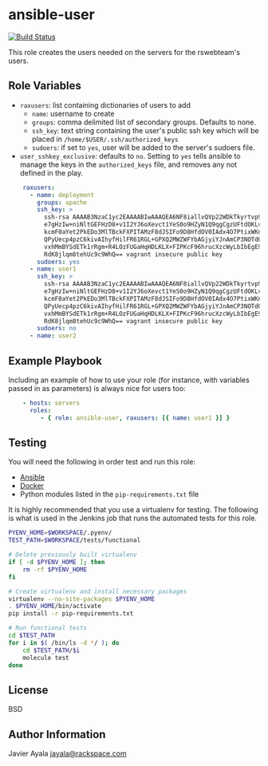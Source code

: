 ansible-user
=========

[![Build Status](https://jenkins-dev.rakr.net/buildStatus/icon?job=Javier_Test/ansible-user&style=flat)](https://jenkins-dev.rakr.net/job/Javier_Test/job/ansible-user/)

This role creates the users needed on the servers for the rswebteam's users.

Role Variables
--------------

- ```raxusers```: list containing dictionaries of users to add
  - ```name```: username to create
  - ```groups```: comma delimited list of secondary groups. Defaults to none.
  - ```ssh_key```: text string containing the user's public ssh key which will be placed in ```/home/$USER/.ssh/authorized_keys```
  - ```sudoers```: if set to ```yes```, user will be added to the server's sudoers file.
- ```user_sshkey_exclusive```: defaults to ```no```. Setting to ```yes``` tells ansible to manage the keys in the ```authorized_keys``` file, and removes any not defined in the play.

```yml
    raxusers:
      - name: deployment  
        groups: apache  
        ssh_key: >  
          ssh-rsa AAAAB3NzaC1yc2EAAAABIwAAAQEA6NF8iallvQVp22WDkTkyrtvp9eWW6A8YVr+kz4TjGY
          e7gHzIw+niNltGEFHzD8+v1I2YJ6oXevct1YeS0o9HZyN1Q9qgCgzUFtdOKLv6IedplqoP
          kcmF0aYet2PkEDo3MlTBckFXPITAMzF8dJSIFo9D8HfdOV0IAdx4O7PtixWKn5y2hMNG0z
          QPyUecp4pzC6kivAIhyfHilFR61RGL+GPXQ2MWZWFYbAGjyiYJnAmCP3NOTd0jMZEnDkbU
          vxhMmBYSdETk1rRgm+R4LOzFUGaHqHDLKLX+FIPKcF96hrucXzcWyLbIbEgE98OHlnVYCz
          RdK8jlqm8tehUc9c9WhQ== vagrant insecure public key  
        sudoers: yes  
      - name: user1  
        ssh_key: >  
          ssh-rsa AAAAB3NzaC1yc2EAAAABIwAAAQEA6NF8iallvQVp22WDkTkyrtvp9eWW6A8YVr+kz4TjGY
          e7gHzIw+niNltGEFHzD8+v1I2YJ6oXevct1YeS0o9HZyN1Q9qgCgzUFtdOKLv6IedplqoP
          kcmF0aYet2PkEDo3MlTBckFXPITAMzF8dJSIFo9D8HfdOV0IAdx4O7PtixWKn5y2hMNG0z
          QPyUecp4pzC6kivAIhyfHilFR61RGL+GPXQ2MWZWFYbAGjyiYJnAmCP3NOTd0jMZEnDkbU
          vxhMmBYSdETk1rRgm+R4LOzFUGaHqHDLKLX+FIPKcF96hrucXzcWyLbIbEgE98OHlnVYCz
          RdK8jlqm8tehUc9c9WhQ== vagrant insecure public key  
        sudoers: no  
      - name: user2  
```

Example Playbook
----------------

Including an example of how to use your role (for instance, with variables passed in as parameters) is always nice for users too:

```yml
    - hosts: servers
      roles:
         - { role: ansible-user, raxusers: [{ name: user1 }] }
```

Testing
-------

You will need the following in order test and run this role:  

- [Ansible](http://docs.ansible.com/ansible/intro_installation.html)  
- [Docker](https://docs.docker.com/engine/installation/)  
- Python modules listed in the ```pip-requirements.txt``` file  

It is highly recommended that you use a virtualenv for testing.  The following is what is used in the Jenkins job that runs the automated tests for this role.

```bash
PYENV_HOME=$WORKSPACE/.pyenv/
TEST_PATH=$WORKSPACE/tests/functional

# Delete previously built virtualenv
if [ -d $PYENV_HOME ]; then
    rm -rf $PYENV_HOME
fi

# Create virtualenv and install necessary packages
virtualenv --no-site-packages $PYENV_HOME
. $PYENV_HOME/bin/activate
pip install -r pip-requirements.txt

# Run functional tests
cd $TEST_PATH
for i in $( /bin/ls -d */ ); do
	cd $TEST_PATH/$i
	molecule test
done
```

License
-------

BSD

Author Information
------------------

Javier Ayala
[jayala@rackspace.com](jayala@rackspace.com)
